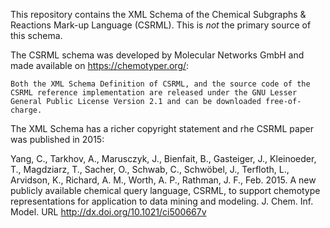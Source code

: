 This repository contains the XML Schema of the Chemical Subgraphs & Reactions Mark-up Language (CSRML).
This is *not* the primary source of this schema.

The CSRML schema was developed by Molecular Networks GmbH and made available on https://chemotyper.org/:

    Both the XML Schema Definition of CSRML, and the source code of the
    CSRML reference implementation are released under the GNU Lesser
    General Public License Version 2.1 and can be downloaded free-of-charge.

The XML Schema has a richer copyright statement and rhe CSRML paper was published in 2015:

Yang, C., Tarkhov, A., Marusczyk, J., Bienfait, B., Gasteiger, J., Kleinoeder, T., Magdziarz, T., Sacher,
O., Schwab, C., Schwöbel, J., Terfloth, L., Arvidson, K., Richard, A. M., Worth, A. P., Rathman, J. F.,
Feb. 2015. A new publicly available chemical query language, CSRML, to support chemotype representations
for application to data mining and modeling. J. Chem. Inf. Model.
URL http://dx.doi.org/10.1021/ci500667v
